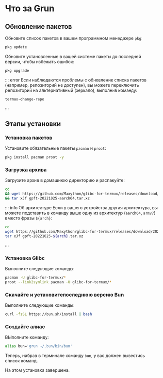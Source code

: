 # Что за Grun

## Обновление пакетов

Обновите список пакетов в вашем программном менеджере `pkg`:
```sh
pkg update
```

Обновите установленные в вашей системе пакеты до последней версии, чтобы избежать ошибок:
```sh
pkg upgrade
```

::: error
Если наблюдаются проблемы с обновление списка пакетов (например, репозиторий не доступен), вы можете переключить репозиторий на альтернативный (зеркало), выполнив команду:
```sh
termux-change-repo
```
:::

## Этапы установки

### Установка пакетов

Установите обязательные пакеты `pacman` и `proot`:
```sh
pkg install pacman proot -y
```

### Загрузка архива

Загрузите архив в домашнюю директорию и распакуйте:
```sh
cd
&& wget https://github.com/Maxython/glibc-for-termux/releases/download/20221025/gpft-20221025-aarch64.tar.xz
&& tar xJf gpft-20221025-aarch64.tar.xz
```

::: info Об архитектуре
Если у вашего устройства другая архитектура, вы можете подставить в команду выше одну из архитектур (`aarch64`, `armv7`) вместо фразы `${arch}`:
```sh
cd
wget https://github.com/Maxython/glibc-for-termux/releases/download/20221025/gpft-20221025-${arch}.tar.xz
tar xJf gpft-20221025-${arch}.tar.xz
```
:::

### Установка Glibc
Выполните следующие команды:
```sh
pacman -U glibc-for-termux/*
proot --link2symlink pacman -U glibc-for-termux/*
```

### Скачайте и установитепоследнюю версию Bun
Выполните следующие команды:
```sh
curl -fsSL https://bun.sh/install | bash
```

### Создайте алиас
ВЫполните команду:
```sh
alias bun='grun ~/.bun/bin/bun'
```

Теперь, набрав в терминале команду `bun`, у вас должен вывестись список команд.

На этом установка завершена.